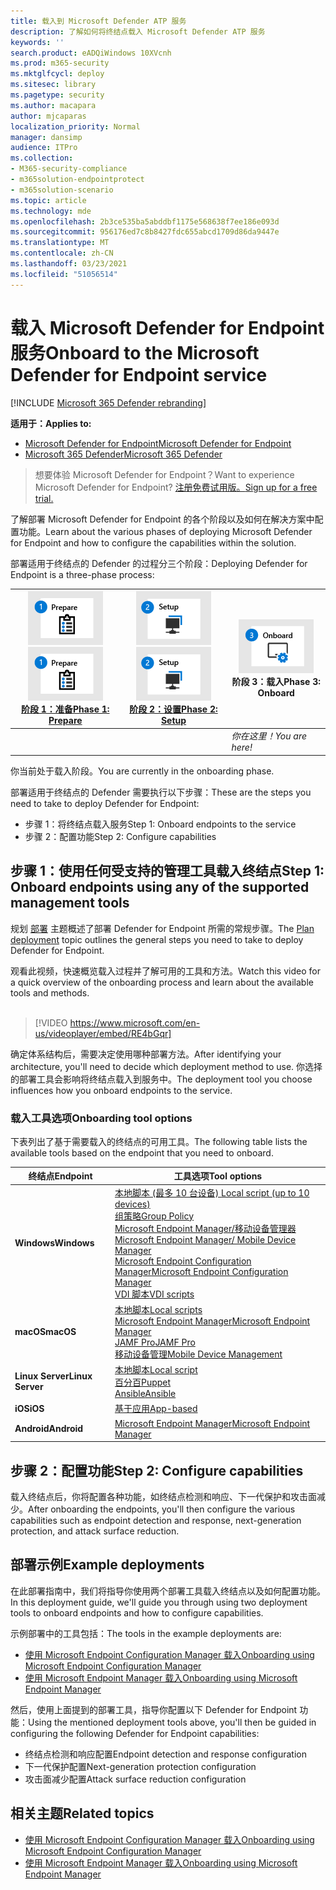 ```yaml
---
title: 载入到 Microsoft Defender ATP 服务
description: 了解如何将终结点载入 Microsoft Defender ATP 服务
keywords: ''
search.product: eADQiWindows 10XVcnh
ms.prod: m365-security
ms.mktglfcycl: deploy
ms.sitesec: library
ms.pagetype: security
ms.author: macapara
author: mjcaparas
localization_priority: Normal
manager: dansimp
audience: ITPro
ms.collection:
- M365-security-compliance
- m365solution-endpointprotect
- m365solution-scenario
ms.topic: article
ms.technology: mde
ms.openlocfilehash: 2b3ce535ba5abddbf1175e568638f7ee186e093d
ms.sourcegitcommit: 956176ed7c8b8427fdc655abcd1709d86da9447e
ms.translationtype: MT
ms.contentlocale: zh-CN
ms.lasthandoff: 03/23/2021
ms.locfileid: "51056514"
---
```

# <a name="onboard-to-the-microsoft-defender-for-endpoint-service"></a><span data-ttu-id="b5366-103">载入 Microsoft Defender for Endpoint 服务</span><span class="sxs-lookup"><span data-stu-id="b5366-103">Onboard to the Microsoft Defender for Endpoint service</span></span>

[!INCLUDE [Microsoft 365 Defender rebranding](../../includes/microsoft-defender.md)]

<span data-ttu-id="b5366-104">**适用于：**</span><span class="sxs-lookup"><span data-stu-id="b5366-104">**Applies to:**</span></span>
- [<span data-ttu-id="b5366-105">Microsoft Defender for Endpoint</span><span class="sxs-lookup"><span data-stu-id="b5366-105">Microsoft Defender for Endpoint</span></span>](https://go.microsoft.com/fwlink/p/?linkid=2146631)
- [<span data-ttu-id="b5366-106">Microsoft 365 Defender</span><span class="sxs-lookup"><span data-stu-id="b5366-106">Microsoft 365 Defender</span></span>](https://go.microsoft.com/fwlink/?linkid=2118804)


> <span data-ttu-id="b5366-107">想要体验 Microsoft Defender for Endpoint？</span><span class="sxs-lookup"><span data-stu-id="b5366-107">Want to experience Microsoft Defender for Endpoint?</span></span> [<span data-ttu-id="b5366-108">注册免费试用版。</span><span class="sxs-lookup"><span data-stu-id="b5366-108">Sign up for a free trial.</span></span>](https://www.microsoft.com/microsoft-365/windows/microsoft-defender-atp?ocid=docs-wdatp-exposedapis-abovefoldlink)

<span data-ttu-id="b5366-109">了解部署 Microsoft Defender for Endpoint 的各个阶段以及如何在解决方案中配置功能。</span><span class="sxs-lookup"><span data-stu-id="b5366-109">Learn about the various phases of deploying Microsoft Defender for Endpoint and how to configure the capabilities within the solution.</span></span> 

<span data-ttu-id="b5366-110">部署适用于终结点的 Defender 的过程分三个阶段：</span><span class="sxs-lookup"><span data-stu-id="b5366-110">Deploying Defender for Endpoint is a three-phase process:</span></span>

| <span data-ttu-id="b5366-111">[![部署阶段 - 准备](images/phase-diagrams/prepare.png)](prepare-deployment.md)</span><span class="sxs-lookup"><span data-stu-id="b5366-111">[![deployment phase - prepare](images/phase-diagrams/prepare.png)](prepare-deployment.md)</span></span><br>[<span data-ttu-id="b5366-112">阶段 1：准备</span><span class="sxs-lookup"><span data-stu-id="b5366-112">Phase 1: Prepare</span></span>](prepare-deployment.md) | <span data-ttu-id="b5366-113">[![部署阶段 - 设置](images/phase-diagrams/setup.png)](production-deployment.md)</span><span class="sxs-lookup"><span data-stu-id="b5366-113">[![deployment phase - setup](images/phase-diagrams/setup.png)](production-deployment.md)</span></span><br>[<span data-ttu-id="b5366-114">阶段 2：设置</span><span class="sxs-lookup"><span data-stu-id="b5366-114">Phase 2: Setup</span></span>](production-deployment.md) | ![部署阶段 - 载入](images/phase-diagrams/onboard.png)<br><span data-ttu-id="b5366-116">阶段 3：载入</span><span class="sxs-lookup"><span data-stu-id="b5366-116">Phase 3: Onboard</span></span> |
| ----- | ----- | ----- |
| | |<span data-ttu-id="b5366-117">*你在这里！*</span><span class="sxs-lookup"><span data-stu-id="b5366-117">*You are here!*</span></span>|

<span data-ttu-id="b5366-118">你当前处于载入阶段。</span><span class="sxs-lookup"><span data-stu-id="b5366-118">You are currently in the onboarding phase.</span></span>

<span data-ttu-id="b5366-119">部署适用于终结点的 Defender 需要执行以下步骤：</span><span class="sxs-lookup"><span data-stu-id="b5366-119">These are the steps you need to take to deploy Defender for Endpoint:</span></span>

- <span data-ttu-id="b5366-120">步骤 1：将终结点载入服务</span><span class="sxs-lookup"><span data-stu-id="b5366-120">Step 1: Onboard endpoints to the service</span></span> 
- <span data-ttu-id="b5366-121">步骤 2：配置功能</span><span class="sxs-lookup"><span data-stu-id="b5366-121">Step 2: Configure capabilities</span></span> 

## <a name="step-1-onboard-endpoints-using-any-of-the-supported-management-tools"></a><span data-ttu-id="b5366-122">步骤 1：使用任何受支持的管理工具载入终结点</span><span class="sxs-lookup"><span data-stu-id="b5366-122">Step 1: Onboard endpoints using any of the supported management tools</span></span>
<span data-ttu-id="b5366-123">规划 [部署](deployment-strategy.md) 主题概述了部署 Defender for Endpoint 所需的常规步骤。</span><span class="sxs-lookup"><span data-stu-id="b5366-123">The [Plan deployment](deployment-strategy.md) topic outlines the general steps you need to take to deploy Defender for Endpoint.</span></span>  


<span data-ttu-id="b5366-124">观看此视频，快速概览载入过程并了解可用的工具和方法。</span><span class="sxs-lookup"><span data-stu-id="b5366-124">Watch this video for a quick overview of the onboarding process and learn about the available tools and methods.</span></span>
<br />
<br />

> [!VIDEO https://www.microsoft.com/en-us/videoplayer/embed/RE4bGqr]



<span data-ttu-id="b5366-125">确定体系结构后，需要决定使用哪种部署方法。</span><span class="sxs-lookup"><span data-stu-id="b5366-125">After identifying your architecture, you'll need to decide which deployment method to use.</span></span> <span data-ttu-id="b5366-126">你选择的部署工具会影响将终结点载入到服务中。</span><span class="sxs-lookup"><span data-stu-id="b5366-126">The deployment tool you choose influences how you onboard endpoints to the service.</span></span> 

### <a name="onboarding-tool-options"></a><span data-ttu-id="b5366-127">载入工具选项</span><span class="sxs-lookup"><span data-stu-id="b5366-127">Onboarding tool options</span></span>

<span data-ttu-id="b5366-128">下表列出了基于需要载入的终结点的可用工具。</span><span class="sxs-lookup"><span data-stu-id="b5366-128">The following table lists the available tools based on the endpoint that you need to onboard.</span></span>

| <span data-ttu-id="b5366-129">终结点</span><span class="sxs-lookup"><span data-stu-id="b5366-129">Endpoint</span></span>     | <span data-ttu-id="b5366-130">工具选项</span><span class="sxs-lookup"><span data-stu-id="b5366-130">Tool options</span></span>                       |
|--------------|------------------------------------------|
| <span data-ttu-id="b5366-131">**Windows**</span><span class="sxs-lookup"><span data-stu-id="b5366-131">**Windows**</span></span>  |  [<span data-ttu-id="b5366-132">本地脚本 (最多 10 台设备) </span><span class="sxs-lookup"><span data-stu-id="b5366-132">Local script (up to 10 devices)</span></span>](configure-endpoints-script.md) <br>  [<span data-ttu-id="b5366-133">组策略</span><span class="sxs-lookup"><span data-stu-id="b5366-133">Group Policy</span></span>](configure-endpoints-gp.md) <br>  [<span data-ttu-id="b5366-134">Microsoft Endpoint Manager/移动设备管理器</span><span class="sxs-lookup"><span data-stu-id="b5366-134">Microsoft Endpoint Manager/ Mobile Device Manager</span></span>](configure-endpoints-mdm.md) <br>   [<span data-ttu-id="b5366-135">Microsoft Endpoint Configuration Manager</span><span class="sxs-lookup"><span data-stu-id="b5366-135">Microsoft Endpoint Configuration Manager</span></span>](configure-endpoints-sccm.md) <br> [<span data-ttu-id="b5366-136">VDI 脚本</span><span class="sxs-lookup"><span data-stu-id="b5366-136">VDI scripts</span></span>](configure-endpoints-vdi.md)   |
| <span data-ttu-id="b5366-137">**macOS**</span><span class="sxs-lookup"><span data-stu-id="b5366-137">**macOS**</span></span>    | [<span data-ttu-id="b5366-138">本地脚本</span><span class="sxs-lookup"><span data-stu-id="b5366-138">Local scripts</span></span>](mac-install-manually.md) <br> [<span data-ttu-id="b5366-139">Microsoft Endpoint Manager</span><span class="sxs-lookup"><span data-stu-id="b5366-139">Microsoft Endpoint Manager</span></span>](mac-install-with-intune.md) <br> [<span data-ttu-id="b5366-140">JAMF Pro</span><span class="sxs-lookup"><span data-stu-id="b5366-140">JAMF Pro</span></span>](mac-install-with-jamf.md) <br> [<span data-ttu-id="b5366-141">移动设备管理</span><span class="sxs-lookup"><span data-stu-id="b5366-141">Mobile Device Management</span></span>](mac-install-with-other-mdm.md) |
| <span data-ttu-id="b5366-142">**Linux Server**</span><span class="sxs-lookup"><span data-stu-id="b5366-142">**Linux Server**</span></span> | [<span data-ttu-id="b5366-143">本地脚本</span><span class="sxs-lookup"><span data-stu-id="b5366-143">Local script</span></span>](linux-install-manually.md) <br> [<span data-ttu-id="b5366-144">百分百</span><span class="sxs-lookup"><span data-stu-id="b5366-144">Puppet</span></span>](linux-install-with-puppet.md) <br> [<span data-ttu-id="b5366-145">Ansible</span><span class="sxs-lookup"><span data-stu-id="b5366-145">Ansible</span></span>](linux-install-with-ansible.md)|
| <span data-ttu-id="b5366-146">**iOS**</span><span class="sxs-lookup"><span data-stu-id="b5366-146">**iOS**</span></span>      | [<span data-ttu-id="b5366-147">基于应用</span><span class="sxs-lookup"><span data-stu-id="b5366-147">App-based</span></span>](ios-install.md)                                |
| <span data-ttu-id="b5366-148">**Android**</span><span class="sxs-lookup"><span data-stu-id="b5366-148">**Android**</span></span>  | [<span data-ttu-id="b5366-149">Microsoft Endpoint Manager</span><span class="sxs-lookup"><span data-stu-id="b5366-149">Microsoft Endpoint Manager</span></span>](android-intune.md)               | 


## <a name="step-2-configure-capabilities"></a><span data-ttu-id="b5366-150">步骤 2：配置功能</span><span class="sxs-lookup"><span data-stu-id="b5366-150">Step 2: Configure capabilities</span></span>
<span data-ttu-id="b5366-151">载入终结点后，你将配置各种功能，如终结点检测和响应、下一代保护和攻击面减少。</span><span class="sxs-lookup"><span data-stu-id="b5366-151">After onboarding the endpoints, you'll then configure the various capabilities such as endpoint detection and response, next-generation protection, and attack surface reduction.</span></span> 


## <a name="example-deployments"></a><span data-ttu-id="b5366-152">部署示例</span><span class="sxs-lookup"><span data-stu-id="b5366-152">Example deployments</span></span>
<span data-ttu-id="b5366-153">在此部署指南中，我们将指导你使用两个部署工具载入终结点以及如何配置功能。</span><span class="sxs-lookup"><span data-stu-id="b5366-153">In this deployment guide, we'll guide you through using two deployment tools to onboard endpoints and how to configure capabilities.</span></span>

<span data-ttu-id="b5366-154">示例部署中的工具包括：</span><span class="sxs-lookup"><span data-stu-id="b5366-154">The tools in the example deployments are:</span></span>
- [<span data-ttu-id="b5366-155">使用 Microsoft Endpoint Configuration Manager 载入</span><span class="sxs-lookup"><span data-stu-id="b5366-155">Onboarding using Microsoft Endpoint Configuration Manager</span></span>](onboarding-endpoint-configuration-manager.md)
- [<span data-ttu-id="b5366-156">使用 Microsoft Endpoint Manager 载入</span><span class="sxs-lookup"><span data-stu-id="b5366-156">Onboarding using Microsoft Endpoint Manager</span></span>](onboarding-endpoint-manager.md)

<span data-ttu-id="b5366-157">然后，使用上面提到的部署工具，指导你配置以下 Defender for Endpoint 功能：</span><span class="sxs-lookup"><span data-stu-id="b5366-157">Using the mentioned deployment tools above, you'll then be guided in configuring the following Defender for Endpoint capabilities:</span></span>
- <span data-ttu-id="b5366-158">终结点检测和响应配置</span><span class="sxs-lookup"><span data-stu-id="b5366-158">Endpoint detection and response configuration</span></span>
- <span data-ttu-id="b5366-159">下一代保护配置</span><span class="sxs-lookup"><span data-stu-id="b5366-159">Next-generation protection configuration</span></span>
- <span data-ttu-id="b5366-160">攻击面减少配置</span><span class="sxs-lookup"><span data-stu-id="b5366-160">Attack surface reduction configuration</span></span>

## <a name="related-topics"></a><span data-ttu-id="b5366-161">相关主题</span><span class="sxs-lookup"><span data-stu-id="b5366-161">Related topics</span></span>
- [<span data-ttu-id="b5366-162">使用 Microsoft Endpoint Configuration Manager 载入</span><span class="sxs-lookup"><span data-stu-id="b5366-162">Onboarding using Microsoft Endpoint Configuration Manager</span></span>](onboarding-endpoint-configuration-manager.md)
- [<span data-ttu-id="b5366-163">使用 Microsoft Endpoint Manager 载入</span><span class="sxs-lookup"><span data-stu-id="b5366-163">Onboarding using Microsoft Endpoint Manager</span></span>](onboarding-endpoint-manager.md)

